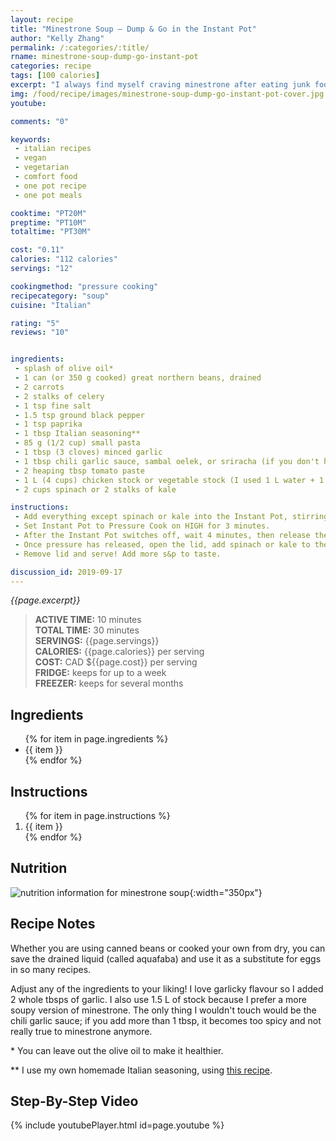 ```yaml
---
layout: recipe
title: "Minestrone Soup — Dump & Go in the Instant Pot"
author: "Kelly Zhang"
permalink: /:categories/:title/
rname: minestrone-soup-dump-go-instant-pot
categories: recipe
tags: [100 calories]
excerpt: "I always find myself craving minestrone after eating junk food. It's savoury and delicious, but so light and healthy. With a pressure cooker, you'll be able to make yourself a bowl of soup in less than half an hour—Instant gratification! Check out the how-to video at the bottom of the page to see a visual demonstration."
img: /food/recipe/images/minestrone-soup-dump-go-instant-pot-cover.jpg
youtube:

comments: "0"

keywords:
 - italian recipes
 - vegan
 - vegetarian
 - comfort food
 - one pot recipe
 - one pot meals

cooktime: "PT20M"
preptime: "PT10M"
totaltime: "PT30M"

cost: "0.11"
calories: "112 calories"
servings: "12"

cookingmethod: "pressure cooking"
recipecategory: "soup"
cuisine: "Italian"

rating: "5"
reviews: "10"


ingredients:
 - splash of olive oil*
 - 1 can (or 350 g cooked) great northern beans, drained
 - 2 carrots
 - 2 stalks of celery
 - 1 tsp fine salt
 - 1.5 tsp ground black pepper
 - 1 tsp paprika
 - 1 tbsp Italian seasoning**
 - 85 g (1/2 cup) small pasta
 - 1 tbsp (3 cloves) minced garlic
 - 1 tbsp chili garlic sauce, sambal oelek, or sriracha (if you don't have any of these, use 1/2 tsp red pepper flakes)
 - 2 heaping tbsp tomato paste
 - 1 L (4 cups) chicken stock or vegetable stock (I used 1 L water + 1 rounded tsp vegetable bouillon powder)
 - 2 cups spinach or 2 stalks of kale

instructions:
 - Add everything except spinach or kale into the Instant Pot, stirring to mix well.
 - Set Instant Pot to Pressure Cook on HIGH for 3 minutes.
 - After the Instant Pot switches off, wait 4 minutes, then release the pressure manually. Meanwhile, chop spinach or kale into small bite-sized pieces.
 - Once pressure has released, open the lid, add spinach or kale to the Instant Pot, then immediately close lid again for 5 more minutes.
 - Remove lid and serve! Add more s&p to taste.

discussion_id: 2019-09-17
---
```



*{{page.excerpt}}*

> **ACTIVE TIME:** 10 minutes  
> **TOTAL TIME:** 30 minutes  
> **SERVINGS:** {{page.servings}}  
> **CALORIES:** {{page.calories}} per serving  
> **COST:** CAD ${{page.cost}} per serving  
> **FRIDGE:** keeps for up to a week  
> **FREEZER:** keeps for several months

## Ingredients

<ul>
  {% for item in page.ingredients %}
    <li>{{ item }}</li>
  {% endfor %}
</ul>

## Instructions

<ol>
  {% for item in page.instructions %}
    <li>{{ item }}</li>
  {% endfor %}
</ol>

## Nutrition

![nutrition information for minestrone soup](/food/recipe/images/minestrone-soup-dump-go-instant-pot-nutrition.jpg){:width="350px"}


## Recipe Notes

Whether you are using canned beans or cooked your own from dry, you can save the drained liquid (called aquafaba) and use it as a substitute for eggs in so many recipes.

Adjust any of the ingredients to your liking! I love garlicky flavour so I added 2 whole tbsps of garlic. I also use 1.5 L of stock because I prefer a more soupy version of minestrone. The only thing I wouldn't touch would be the chili garlic sauce; if you add more than 1 tbsp, it becomes too spicy and not really true to minestrone anymore.

\* You can leave out the olive oil to make it healthier.

** I use my own homemade Italian seasoning, using [this recipe](https://addapinch.com/italian-seasoning-mix-recipe/).

## Step-By-Step Video

{% include youtubePlayer.html id=page.youtube %}
